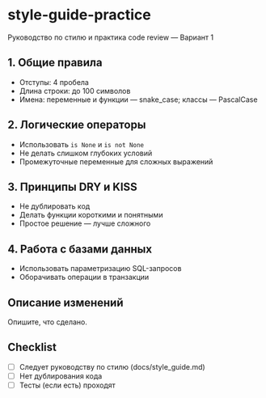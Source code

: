 # style-guide-practice
Руководство по стилю и практика code review — Вариант 1

## 1. Общие правила
- Отступы: 4 пробела
- Длина строки: до 100 символов
- Имена: переменные и функции — snake_case; классы — PascalCase

## 2. Логические операторы
- Использовать `is None` и `is not None`
- Не делать слишком глубоких условий
- Промежуточные переменные для сложных выражений

## 3. Принципы DRY и KISS
- Не дублировать код
- Делать функции короткими и понятными
- Простое решение — лучше сложного

## 4. Работа с базами данных
- Использовать параметризацию SQL-запросов
- Оборачивать операции в транзакции



## Описание изменений
Опишите, что сделано.

## Checklist
- [ ] Следует руководству по стилю (docs/style_guide.md)
- [ ] Нет дублирования кода
- [ ] Тесты (если есть) проходят

